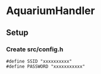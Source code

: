 # AquariumHandler
## Setup
### Create src/config.h
```
#define SSID "xxxxxxxxxx"
#define PASSWORD "xxxxxxxxxxx"
